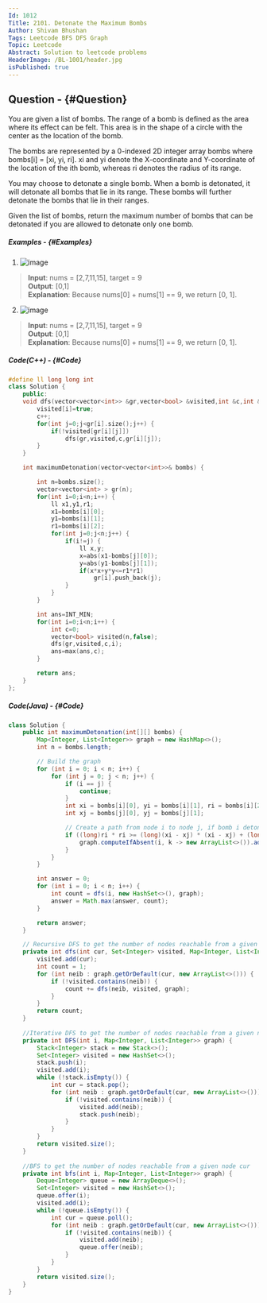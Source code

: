 ```yaml
---
Id: 1012
Title: 2101. Detonate the Maximum Bombs
Author: Shivam Bhushan
Tags: Leetcode BFS DFS Graph
Topic: Leetcode
Abstract: Solution to leetcode problems
HeaderImage: /BL-1001/header.jpg
isPublished: true
---
```


## Question - {#Question}

You are given a list of bombs. The range of a bomb is defined as the area where its effect can be felt. This area is in the shape of a circle with the center as the location of the bomb.

The bombs are represented by a 0-indexed 2D integer array bombs where bombs[i] = [xi, yi, ri]. xi and yi denote the X-coordinate and Y-coordinate of the location of the ith bomb, whereas ri denotes the radius of its range.

You may choose to detonate a single bomb. When a bomb is detonated, it will detonate all bombs that lie in its range. These bombs will further detonate the bombs that lie in their ranges.

Given the list of bombs, return the maximum number of bombs that can be detonated if you are allowed to detonate only one bomb.

##### Examples - {#Examples}
1. ![image](https://assets.leetcode.com/uploads/2021/11/06/desmos-eg-3.png)
>**Input**: nums = [2,7,11,15], target = 9\
**Output**: [0,1]\
**Explanation**: Because nums[0] + nums[1] == 9, we return [0, 1].

2. ![image](https://assets.leetcode.com/uploads/2021/11/06/desmos-eg-2.png)
>**Input**: nums = [2,7,11,15], target = 9\
**Output**: [0,1]\
**Explanation**: Because nums[0] + nums[1] == 9, we return [0, 1].

##### **Code(C++) -** {#Code}
```c++
#define ll long long int
class Solution {
    public:
    void dfs(vector<vector<int>> &gr,vector<bool> &visited,int &c,int &i) {
        visited[i]=true;
        c++;
        for(int j=0;j<gr[i].size();j++) {
            if(!visited[gr[i][j]])
                dfs(gr,visited,c,gr[i][j]);   
        }
    }

    int maximumDetonation(vector<vector<int>>& bombs) {

        int n=bombs.size();
        vector<vector<int> > gr(n);
        for(int i=0;i<n;i++) {
            ll x1,y1,r1;
            x1=bombs[i][0];
            y1=bombs[i][1];
            r1=bombs[i][2];
            for(int j=0;j<n;j++) {
                if(i!=j) {
                    ll x,y;
                    x=abs(x1-bombs[j][0]);
                    y=abs(y1-bombs[j][1]);
                    if(x*x+y*y<=r1*r1)
                        gr[i].push_back(j);
                }
            }
        }

        int ans=INT_MIN;
        for(int i=0;i<n;i++) {
            int c=0;
            vector<bool> visited(n,false);
            dfs(gr,visited,c,i);
            ans=max(ans,c);
        }

        return ans;
    }
};
```

##### **Code(Java) -** {#Code}

```java
class Solution {
    public int maximumDetonation(int[][] bombs) {
        Map<Integer, List<Integer>> graph = new HashMap<>();
        int n = bombs.length;

        // Build the graph
        for (int i = 0; i < n; i++) {
            for (int j = 0; j < n; j++) {
                if (i == j) {
                    continue;
                }
                int xi = bombs[i][0], yi = bombs[i][1], ri = bombs[i][2];
                int xj = bombs[j][0], yj = bombs[j][1];

                // Create a path from node i to node j, if bomb i detonates bomb j.
                if ((long)ri * ri >= (long)(xi - xj) * (xi - xj) + (long)(yi - yj) * (yi - yj)) {
                    graph.computeIfAbsent(i, k -> new ArrayList<>()).add(j);
                }
            }
        }

        int answer = 0;
        for (int i = 0; i < n; i++) {
            int count = dfs(i, new HashSet<>(), graph);
            answer = Math.max(answer, count);
        }

        return answer;
    }

    // Recursive DFS to get the number of nodes reachable from a given node cur
    private int dfs(int cur, Set<Integer> visited, Map<Integer, List<Integer>> graph) {
        visited.add(cur);
        int count = 1;
        for (int neib : graph.getOrDefault(cur, new ArrayList<>())) {
            if (!visited.contains(neib)) {
                count += dfs(neib, visited, graph);
            }
        }
        return count;
    }
    
    //Iterative DFS to get the number of nodes reachable from a given node cur 
    private int DFS(int i, Map<Integer, List<Integer>> graph) {
        Stack<Integer> stack = new Stack<>();
        Set<Integer> visited = new HashSet<>();
        stack.push(i);
        visited.add(i);
        while (!stack.isEmpty()) {
            int cur = stack.pop();
            for (int neib : graph.getOrDefault(cur, new ArrayList<>())) {
                if (!visited.contains(neib)) {
                    visited.add(neib);
                    stack.push(neib);
                }
            }
        }
        return visited.size();
    }
    
    //BFS to get the number of nodes reachable from a given node cur
    private int bfs(int i, Map<Integer, List<Integer>> graph) {
        Deque<Integer> queue = new ArrayDeque<>();
        Set<Integer> visited = new HashSet<>();
        queue.offer(i);
        visited.add(i);
        while (!queue.isEmpty()) {
            int cur = queue.poll();
            for (int neib : graph.getOrDefault(cur, new ArrayList<>())) {
                if (!visited.contains(neib)) {
                    visited.add(neib);
                    queue.offer(neib);
                }
            }
        }
        return visited.size();
    }
}
```
